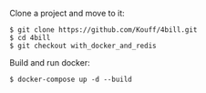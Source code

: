 Clone a project and move to it:

    $ git clone https://github.com/Kouff/4bill.git
    $ cd 4bill
    $ git checkout with_docker_and_redis
Build and run docker:

    $ docker-compose up -d --build